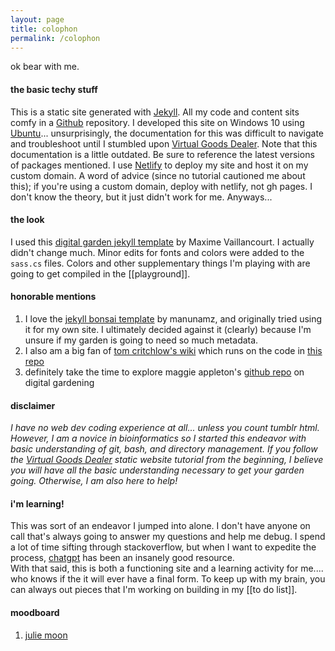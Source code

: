 ```yaml
---
layout: page
title: colophon
permalink: /colophon
---
```


ok bear with me.

#### the basic techy stuff
This is a static site generated with [Jekyll](https://jekyllrb.com/). All my code and content sits comfy in a [Github](https://github.com) repository.
I developed this site on Windows 10 using [Ubuntu](https://ubuntu.com/)... unsurprisingly, the documentation for this was difficult to navigate and troubleshoot until I stumbled upon [Virtual Goods Dealer](https://pages.virtualgoodsdealer.com/articles/2020/11/23/simple-website-tutorial-part-two/#windows-setting-up-bash). Note that this documentation is a little outdated. Be sure to reference the latest versions of packages mentioned. 
I use [Netlify](https://netlify.com) to deploy my site and host it on my custom domain. A word of advice (since no tutorial cautioned me about this); if you're using a custom domain, deploy with netlify, not gh pages. I don't know the theory, but it just didn't work for me. Anyways...

#### the look
I used this [digital garden jekyll template](https://maximevaillancourt.com/blog/setting-up-your-own-digital-garden-with-jekyll) by Maxime Vaillancourt.
I actually didn't change much. Minor edits for fonts and colors were added to the `sass.cs` files. Colors and other supplementary things I'm playing with are going to get compiled in the [[playground]].


#### honorable mentions
1. I love the [jekyll bonsai template](https://jekyll-bonsai.netlify.app/post/0b9db15818/#clone) by manunamz, and originally tried using it for my own site. I ultimately decided against it (clearly) because I'm unsure if my garden is going to need so much metadata.
2. I also am a big fan of [tom critchlow's wiki](https://tomcritchlow.com/wiki/) which runs on the code in [this repo](https://github.com/tomcritchlow/tomcritchlow.github.io)
3. definitely take the time to explore maggie appleton's [github repo](https://github.com/MaggieAppleton/digital-gardeners) on digital gardening

#### disclaimer
*I have no web dev coding experience at all... unless you count tumblr html. However, I am a novice in bioinformatics so I started this endeavor with basic understanding of git, bash, and directory management. If you follow the [Virtual Goods Dealer](https://pages.virtualgoodsdealer.com/articles/2020/11/16/simple-website-tutorial-part-one/) static website tutorial from the beginning, I believe you will have all the basic understanding necessary to get your garden going. Otherwise, I am also here to help!* 

#### i'm learning!
This was sort of an endeavor I jumped into alone. I don't have anyone on call that's always going to answer my questions and help me debug. I spend a lot of time sifting through stackoverflow, but when I want to expedite the process, [chatgpt](chatgpt.openai.com) has been an insanely good resource.<br> With that said, this is both a functioning site and a learning activity for me.... who knows if the it will ever have a final form. To keep up with my brain, you can always out pieces that I'm working on building in my [[to do list]].

#### moodboard
1. [julie moon](https://www.juliemoon.info/)
